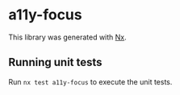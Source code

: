 # a11y-focus

This library was generated with [Nx](https://nx.dev).

## Running unit tests

Run `nx test a11y-focus` to execute the unit tests.
